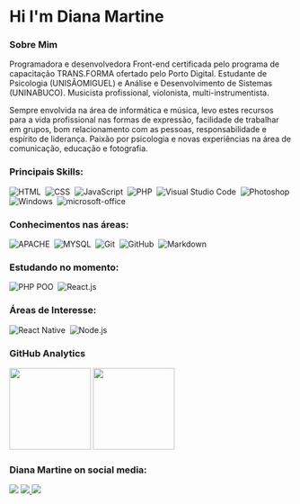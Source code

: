 # Hi I'm Diana Martine

### Sobre Mim
<p>
    Programadora e desenvolvedora Front-end certificada pelo programa de capacitação TRANS.FORMA ofertado pelo Porto Digital. Estudante de Psicologia (UNISÃOMIGUEL) e Análise e Desenvolvimento de Sistemas (UNINABUCO). Musicista profissional, violonista, multi-instrumentista.
<p>
    Sempre envolvida na área de informática e música, levo estes recursos para a vida profissional nas formas de expressão, facilidade de trabalhar em grupos, bom relacionamento com as pessoas, responsabilidade e espírito de liderança. Paixão por psicologia e novas experiências na área de comunicação, educação e fotografia. 

### Principais Skills:

![HTML](https://img.shields.io/badge/-HTML-05122A?style=for-the-badge&logo=html5)&nbsp;
![CSS](https://img.shields.io/badge/-CSS-05122A?style=for-the-badge&logo=CSS3&logoColor=1572B6)&nbsp;
![JavaScript](https://img.shields.io/badge/-JavaScript-05122A?style=for-the-badge&logo=javascript)&nbsp;
![PHP](https://img.shields.io/badge/-PHP-05122A?style=for-the-badge&logo=php)&nbsp;
![Visual Studio Code](https://img.shields.io/badge/-Visual%20Studio%20Code-05122A?style=for-the-badge&logo=visual-studio-code&logoColor=007ACC)&nbsp;
![Photoshop](https://img.shields.io/badge/-Photoshop-05122A?style=for-the-badge&logo=adobe-photoshop)&nbsp;
![Windows](https://img.shields.io/badge/-Windows-05122A?style=for-the-badge&logo=windows)&nbsp;
![microsoft-office](https://img.shields.io/badge/-microsoft_office-05122A?style=for-the-badge&logo=microsoft-office)&nbsp;

### Conhecimentos nas áreas:

![APACHE](https://img.shields.io/badge/-APACHE-05122A?style=for-the-badge&logo=apache)&nbsp;
![MYSQL](https://img.shields.io/badge/-MYSQL-05122A?style=for-the-badge&logo=MYSQL)&nbsp;
![Git](https://img.shields.io/badge/-Git-05122A?style=for-the-badge&logo=git)&nbsp;
![GitHub](https://img.shields.io/badge/-GitHub-05122A?style=for-the-badge&logo=github)&nbsp;
![Markdown](https://img.shields.io/badge/-Markdown-05122A?style=for-the-badge&logo=markdown)&nbsp;

### Estudando no momento:

![PHP POO](https://img.shields.io/badge/-PHP_POO-05122A?style=for-the-badge&logo=php)&nbsp;
![React.js](https://img.shields.io/badge/-React.js-05122A?style=for-the-badge&logo=react)&nbsp;

### Áreas de Interesse:

![React Native](https://img.shields.io/badge/-React_native-05122A?style=for-the-badge&logo=react)&nbsp;
![Node.js](https://img.shields.io/badge/-Node.js-05122A?style=for-the-badge&logo=node.js)&nbsp;

### GitHub Analytics

<p align="left">
  <img height="145em" src="https://github-readme-stats-eight-theta.vercel.app/api?username=DianaMartine&show_icons=true&theme=midnight-purple"/>
  <img height="145em" src="https://github-readme-stats-eight-theta.vercel.app/api/top-langs/?username=DianaMartine&layout=compact&langs_count=8&theme=midnight-purple"/>
</p>

### Diana Martine on social media:

<a href="https://linkedin.com/in/diana-martine-matias-pontes-4a73a2163/"><img src="https://img.shields.io/badge/-Diana_Martine-0077B5?style=for-the-badge&logo=Linkedin&logoColor=white"/></a>
<a href="mailto:diana_martine@outlook.com"><img src="https://img.shields.io/badge/-diana__martine@outlook.com-0078D4?style=for-the-badge&logo=microsoft-outlook&logoColor=white"/>
    </a>
<a href="https://instagram.com/diana_martine__"><img src="https://img.shields.io/badge/-@diana__martine___-E4405F?style=for-the-badge&logo=Instagram&logoColor=white"/></a>
</p>
